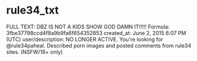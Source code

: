 # rule34_txt

FULL TEXT: DBZ IS NOT A KIDS SHOW GOD DAMN IT!!!!!
Formula: 3fbe37798ccd4f8a9b9fa6f654352853
created_at: June 2, 2015 6:07 PM (UTC)
user/description: NO LONGER ACTIVE. You're looking for @rule34paheal. Described porn images and posted comments from rule34 sites. (NSFW/18+ only)